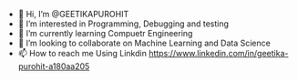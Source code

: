 - 👋 Hi, I’m @GEETIKAPUROHIT
- 👀 I’m interested in Programming, Debugging and testing
- 🌱 I’m currently learning Compuetr Engineering 
- 💞️ I’m looking to collaborate on Machine Learning and Data Science
- 📫 How to reach me Using Linkdin https://www.linkedin.com/in/geetika-purohit-a180aa205

<!---
GEETIKAPUROHIT/GEETIKAPUROHIT is a ✨ special ✨ repository because its `README.md` (this file) appears on your GitHub profile.
You can click the Preview link to take a look at your changes.
--->
